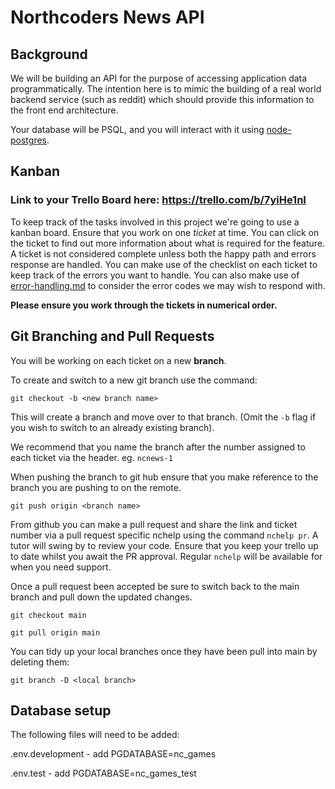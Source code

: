 # Northcoders News API

## Background

We will be building an API for the purpose of accessing application data programmatically. The intention here is to mimic the building of a real world backend service (such as reddit) which should provide this information to the front end architecture.

Your database will be PSQL, and you will interact with it using [node-postgres](https://node-postgres.com/).

## Kanban

### Link to your Trello Board here: https://trello.com/b/7yiHe1nI

To keep track of the tasks involved in this project we're going to use a kanban board. Ensure that you work on one _ticket_ at time. You can click on the ticket to find out more information about what is required for the feature. A ticket is not considered complete unless both the happy path and errors response are handled. You can make use of the checklist on each ticket to keep track of the errors you want to handle. You can also make use of [error-handling.md](error-handling.md) to consider the error codes we may wish to respond with.

**Please ensure you work through the tickets in numerical order.**

## Git Branching and Pull Requests

You will be working on each ticket on a new **branch**.

To create and switch to a new git branch use the command:

```
git checkout -b <new branch name>
```

This will create a branch and move over to that branch. (Omit the `-b` flag if you wish to switch to an already existing branch).

We recommend that you name the branch after the number assigned to each ticket via the header. eg. `ncnews-1`

When pushing the branch to git hub ensure that you make reference to the branch you are pushing to on the remote.

```
git push origin <branch name>
```

From github you can make a pull request and share the link and ticket number via a pull request specific nchelp using the command `nchelp pr`. A tutor will swing by to review your code. Ensure that you keep your trello up to date whilst you await the PR approval. Regular `nchelp` will be available for when you need support.

Once a pull request been accepted be sure to switch back to the main branch and pull down the updated changes.

```
git checkout main

git pull origin main
```

You can tidy up your local branches once they have been pull into main by deleting them:

```
git branch -D <local branch>
```

## Database setup

The following files will need to be added:

.env.development - add PGDATABASE=nc_games

.env.test - add PGDATABASE=nc_games_test
